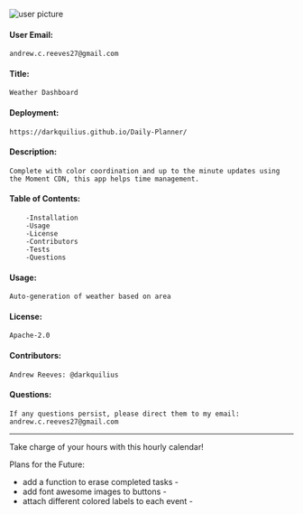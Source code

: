 ![user picture](https://avatars1.githubusercontent.com/u/57682169?v=4)

#### User Email: 
    andrew.c.reeves27@gmail.com
    
#### Title: 
    Weather Dashboard
    
#### Deployment:
    https://darkquilius.github.io/Daily-Planner/
    
#### Description:
    Complete with color coordination and up to the minute updates using the Moment CDN, this app helps time management.
    
#### Table of Contents:
        -Installation
        -Usage
        -License
        -Contributors
        -Tests
        -Questions

#### Usage:
    Auto-generation of weather based on area
    
#### License:
    Apache-2.0
    
#### Contributors:
    Andrew Reeves: @darkquilius
    
#### Questions:
    If any questions persist, please direct them to my email: andrew.c.reeves27@gmail.com

----------------

Take charge of your hours with this hourly calendar!

Plans for the Future:
- add a function to erase completed tasks -
- add font awesome images to buttons -
- attach different colored labels to each event -
